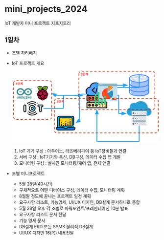 # mini_projects_2024
IoT 개발자 미니 프로젝트 지포지토리

## 1일차
- 조별 자리배치
- IoT 프로젝트 개요


    ![IoT프로젝트](https://raw.githubusercontent.com/JEONGWOO0705/mini_projects_2024/main/image/mp001.png)
    
    1. IoT 기기 구성 : 아두이노, 라즈베리파이 등 IoT장비들과 연결
    2. 서버 구성 : IoT기기와 통신, DB구성, 데이터 수집 앱 개발
    3. 모니터링 구성 : 실시간 모니터링/제어 앱, 전체 연결

- 조별 미니프로젝트
    - 5월 28일(40시간)
    - 구체적으로 어떤 디바이스 구성, 데이터 수집, 모니터링 계획
    - 8월말 정도에 끝나는 프로젝트 일정 계획
    - 요구사항 리스트, 기능명세, UI/UX 디자인, DB설계 문서하나로 통합
    - 5월 28일 오후 각 조별로 파워포인트/프레젠테이션 10분 발표
    - 요구사항 리스트 문서 전달
    - 기능 명세 문서
    - DB설계 ERD 또는 SSMS 물리적 DB설계
    - UI/UX 디자인 16(목) 내용전달